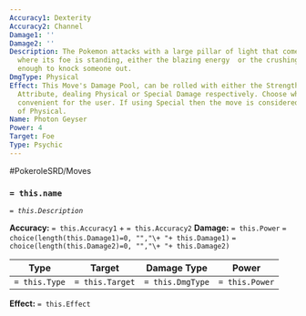 ```yaml
---
Accuracy1: Dexterity
Accuracy2: Channel
Damage1: ''
Damage2: ''
Description: The Pokemon attacks with a large pillar of light that comes out from
  where its foe is standing, either the blazing energy  or the crushing strikes are
  enough to knock someone out.
DmgType: Physical
Effect: This Move's Damage Pool, can be rolled with either the Strength or Special
  Attribute, dealing Physical or Special Damage respectively. Choose whatever is most
  convenient for the user. If using Special then the move is considered Special instead
  of Physical.
Name: Photon Geyser
Power: 4
Target: Foe
Type: Psychic
---
```


#PokeroleSRD/Moves

### `= this.name` 
*`= this.Description`*

**Accuracy:** `= this.Accuracy1` + `= this.Accuracy2`
**Damage:** `= this.Power` `= choice(length(this.Damage1)=0, "","\+ "+ this.Damage1)` `= choice(length(this.Damage2)=0, "","\+ "+ this.Damage2)`

| Type          | Target          | Damage Type          | Power          |
| ------------- | --------------- | ---------------- | -------------- |
| `= this.Type` | `= this.Target` | `= this.DmgType` | `= this.Power` | 

**Effect:** `= this.Effect`